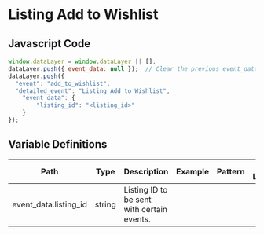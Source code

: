 # Listing Add to Wishlist

### 

## Javascript Code
```js
window.dataLayer = window.dataLayer || [];
dataLayer.push({ event_data: null });  // Clear the previous event_data object.
dataLayer.push({
  "event": "add_to_wishlist",
  "detailed_event": "Listing Add to Wishlist",
    "event_data": {
        "listing_id": "<listing_id>"
    }
});
```

## Variable Definitions

|Path|Type|Description|Example|Pattern|Min Length|Max Length|Minimum|Maximum|Multiple Of|
| --- | --- | --- | --- | --- | --- | --- | --- | --- | --- |
|event_data.listing_id|string|Listing ID to be sent with certain events.||||||||




